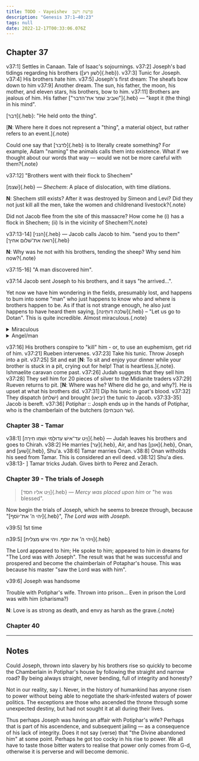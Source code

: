 ```yaml
---
title: ֺTODO - Vayeishev  פרַשׁת וִישׁב
description: "Genesis 37:1–40:23"
tags: null
date: 2022-12-17T00:33:06.076Z
---
```


## Chapter 37

v37:1] Settles in Canaan. Tale of Isaac's sojournings.
v37:2] Joseph's bad tidings regarding his brothers ([לשׁון רע]{.heb}).
v37:3] Tunic for Joseph.
v37:4] His brothers hate him.
v37:5] Joseph's first dream: The sheafs bow down to him
v37:9] Another dream. The sun, his father, the moon, his mother, and eleven stars, his brothers, bow to him.
v37:11] Brothers are jealous of him. His father ["ואביב שׁמר את־הדבר"]{.heb} &mdash; "kept it (the thing) in his mind".

[דבר]{.heb}: "He held onto the thing".

[**N**: Where here it does not represent a "thing", a material object, but rather refers to an event.]{.note}

Could one say that [לדבר]{.heb} is to literally create something? For example, Adam "naming" the animals calls them into existence. What if we thought about our words that way &mdash; would we not be more careful with them?{.note}

v37:12] "Brothers went with their flock to Shechem"

[שׁצמ]{.heb} &mdash; _Shechem_: A place of dislocation, with time dilations.

**N**: Shechem still exists? After it was destroyed by Simeon and Levi? Did they not just kill all the men, take the women and childrenand livestock?{.note}

Did not Jacob flee from the site of this massacre? How come he (i) has a flock in Shechem; (ii) Is in the vicinity of Shechem?{.note}

v37:13-14] [הנני]{.heb} &mdash; Jacob calls Jacob to him. "send you to them" [רואה את־שׁלום אחיך]{.heb}

**N**: Why was he not with his brothers, tending the sheep? Why send him now?{.note}

v37:15-16] "A man discovered him".

v37:14 Jacob sent Joseph to his brothers, and it says "he arrived...".

Yet now we have him wondering in the fields, presumably lost, and happens to bum into some "man" who just happens to know who and where is brothers happen to be. As if that is not strange enough, he also just happens to have heard them saying, [שׁלכה דותָינה]{.heb} &ndash; "Let us go to Dotan". This is quite incredible. Almost miraculous.{.note}

<details>
<summary class='button is-outlined'>
Miraculous &nbsp;<i class='fa fa-solid fa-caret-down'></i>
</summary>

Do we just accept such events occur in this story, the Holy Tombe? Perhaps because we do not understand the bible, so we have to [דיכוּג]{.heb}, _skip over_, the confusing &mdash; whether mentally or emotionally &mdash; parts.

Or is it because it was another time, another place, when G-d appeared to men, and the spoke with Him? When these type of miraculous events occurred "naturally"?

Then let me ask, do these types of synchronicities not happen in your life too? Are we not blind to the miraculous that we are surround by as well as an expression of?

</details>

<details>
<summary class='button is-outlined'>
Angel/man &nbsp;<i class='fa fa-solid fa-caret-down'></i>
</summary>

Here again we have another reference to an _angel_ that appears in the guise of a _man_, and is again referred to as [אישׁ]{.heb}, _ish_, man. [וימצהוּ]{.heb} &mdash; so he was "looking" for him. Thus this even was important enough for an angel to be sent to Joseph who was wondering around, lost in the fields.

This makes me think of him as a dreamer, already in connection with other realms, and would have wondered in the fields until dark... then perhaps returned home. But then the narrative of his future, and that of our people, would not have unfolded as it did. Thus angels are not only to "protect" us, their purpose is obviously to "help" you fulfil your destiny.

</details>

v37:16] His brothers conspire to "kill" him - or, to use an euphemism, get rid of him.
v37:21] Rueben intervenes.
v37:23] Take his tunic. Throw Joseph into a pit.
v37:25] Sit and eat [**N**: To sit and enjoy your dinner while your brother is stuck in a pit, crying out for help! That is heartless.]{.note}. Ishmaelite caravan come past.
v37:26] Judah suggests that they sell him
v37:28] They sell him for 20 pieces of silver to the Midianite traders
v37:29] Rueven returns to pit. [**N**: Where was he? Where did he go, and why?]. He is upset at what his brothers did.
v37:31] Dip his tunic in goat's blood.
v37:32] They dispatch (ישׁלחוּ) and brought (יביאוּ) the tunic to Jacob.
v37:33-35] Jacob is bereft.
v37:36] Potiphar :: Josph ends up in the hands of Potiphar, who is the chamberlain of the butchers (ֹשׂר הטבחים).

### Chapter 38 - Tamar

v38:1] [וַיֵט עד־אישׁ עַדוּלָמי וּשׁמו חִירָה]{.heb} &mdash; Judah leaves his brothers and goes to Chirah.
v38:2] He marries [עֵר]{.heb}, Air, and has [אונן]{.heb}, Onan, and [שׁוּעַ]{.heb}, Shu'a.
v38:6] Tamar marries Onan.
v38:8] Onan witholds his seed from Tamar. This is considered an evil deed.
v38:12] Shu'a dies.
v38:13- ] Tamar tricks Judah. Gives birth to Perez and Zerach.

### Chapter 39 - The trials of Joseph

> [וַיֵט אליו חסד]{.heb} &mdash; _Mercy was placed upon him_ or "he was blessed".

Now begin the trials of Joseph, which he seems to breeze through, because "[יהי ה’ את־יוֹֹסף]{.heb}", _The Lord was with Joseph_.

v39:5] 1st time

n39:5] [ויהי ה’ את יוסף. ויהי אישׁ מצליח]{.heb}

The Lord appeared to him; He spoke to him; appeared to him in dreams for "The Lord was with Joseph". The result was that he was successful and prospered and become the chaimberlain of Potaphar's house. This was because his master "saw the Lord was with him".

v39:6] Joseph was handsome

Trouble with Potiphar's wife.
Thrown into prison... Even in prison the Lord was with him (charisma?)

**N**: Love is as strong as death, and envy as harsh as the  grave.{.note}

### Chapter 40

---

## Notes

Could Joseph, thrown into slavery by his brothers rise so quickly to become the Chamberlain in Potiphar's house by following the straight and narrow road? By being always straight, never bending, full of integrity and honesty?

Not in our reality, say I. Never, in the history of humankind has anyone risen to power without being able to negotiate the shark-infested waters of power politics. The exceptions are those who ascended the throne through some unexpected destiny, but had not sought it at all during their lives.

Thus perhaps Joseph was having an affair with Potiphar's wife? Perhaps that is part of his ascendence, and subsequent jailing &mdash; as a consequence of his lack of integrity. Does it not say (verse) that "the Divine abandoned him" at some point. Perhaps he got too cocky in his rise to power. We all have to taste those bitter waters to realise that power only comes from G-d, otherwise it is perverse and will become demonic.

